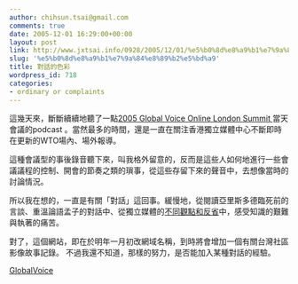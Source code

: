 ```yaml
---
author: chihsun.tsai@gmail.com
comments: true
date: 2005-12-01 16:29:00+00:00
layout: post
link: http://www.jxtsai.info/0928/2005/12/01/%e5%b0%8d%e8%a9%b1%e7%9a%84%e8%89%b2%e5%bd%a9/
slug: '%e5%b0%8d%e8%a9%b1%e7%9a%84%e8%89%b2%e5%bd%a9'
title: 對話的色彩
wordpress_id: 718
categories:
- ordinary or complaints
---
```


這幾天來，斷斷續續地聽了一點[2005 Global Voice Online London Summit ](http://www.jxtsai.info/blog/)當天會議的podcast 。當然最多的時間，還是一直在關注香港獨立媒體中心不斷即時在更新的WTO場內、場外報導。  
  
這種會議型的事後錄音聽下來，叫我格外留意的，反而是這些人如何地進行一些會議議程的控制、開會的節奏之類的瑣事，從這些存留下來的聲音中，去想像當時的討論情況。  
  
所以我在想的，一直是有關「對話」這回事。緩慢地，從閱讀亞里斯多德臨死前的言談、重溫論語孟子的對話中、從獨立媒體的[不同觀點和反省](http://www.jxtsai.info/blog/)中，感受知識的艱難與執著的痛苦。  
  
對了，這個網站，即在於明年一月初改網域名稱，到時將會增加一個有關台灣社區影像故事記錄。 不過我還不知道，那樣的努力，是否能加入某種對話的經驗。  
  
[GlobalVoice](http://www.jxtsai.info/blog/)

